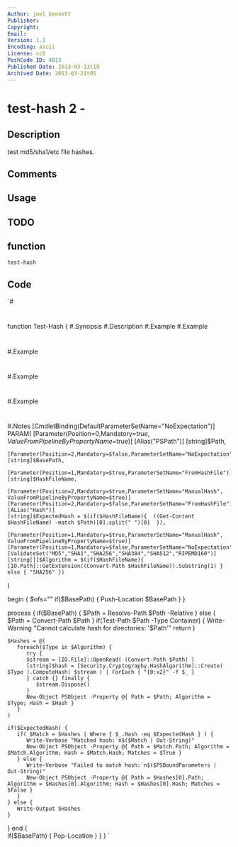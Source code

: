```yaml
---
Author: joel bennett
Publisher: 
Copyright: 
Email: 
Version: 1.1
Encoding: ascii
License: cc0
PoshCode ID: 4013
Published Date: 2013-03-13t19
Archived Date: 2013-03-21t05
---
```


# test-hash 2 - 

## Description

test md5/sha1/etc file hashes.

## Comments



## Usage



## TODO



## function

`test-hash`

## Code

`#
 #
 function Test-Hash { 
 #.Synopsis
 #.Description
 #.Example
 #.Example
 #
 #
 #.Example
 #
 #.Example
 #
 #
 #.Example
 #
 #.Notes
 [CmdletBinding(DefaultParameterSetName="NoExpectation")]
 PARAM(
    [Parameter(Position=0,Mandatory=$true, ValueFromPipelineByPropertyName=$true)]
    [Alias("PSPath")]
    [string]$Path,
    
    [Parameter(Position=2,Mandatory=$false,ParameterSetName="NoExpectation")]
    [string]$BasePath,
    
    [Parameter(Position=1,Mandatory=$true,ParameterSetName="FromHashFile")]
    [string]$HashFileName,
    
    [Parameter(Position=2,Mandatory=$true,ParameterSetName="ManualHash", ValueFromPipelineByPropertyName=$true)]
    [Parameter(Position=2,Mandatory=$false,ParameterSetName="FromHashFile")]
    [ALias("Hash")]
    [string]$ExpectedHash = $(if($HashFileName){  ((Get-Content $HashFileName) -match $Path)[0].split(" ")[0]  }),
    
    [Parameter(Position=1,Mandatory=$true,ParameterSetName="ManualHash", ValueFromPipelineByPropertyName=$true)]
    [Parameter(Position=1,Mandatory=$false,ParameterSetName="NoExpectation")]
    [ValidateSet("MD5","SHA1","SHA256","SHA384","SHA512","RIPEMD160")]
    [string[]]$Algorithm = $(if($HashFileName){ [IO.Path]::GetExtension((Convert-Path $HashFileName)).Substring(1) } else { "SHA256" })
 )
 
 begin {
    $ofs=""
    if($BasePath) {
       Push-Location $BasePath
    }
 }  
 
 process {
    if($BasePath) {
       $Path = Resolve-Path $Path -Relative
    } else {
       $Path = Convert-Path $Path
    }
    if(Test-Path $Path -Type Container) {
       Write-Warning "Cannot calculate hash for directories: '$Path'"
       return
    }
 
    $Hashes = @(
       foreach($Type in $Algorithm) {
          try {
          $stream = [IO.File]::OpenRead( (Convert-Path $Path) )
          [string]$hash = [Security.Cryptography.HashAlgorithm]::Create( $Type ).ComputeHash( $stream ) | ForEach { "{0:x2}" -f $_ }
          } catch {} finally {
             $stream.Dispose()
          }
          New-Object PSObject -Property @{ Path = $Path; Algorithm = $Type; Hash = $Hash }
       }
    )
 
    if($ExpectedHash) {
       if( $Match = $Hashes | Where { $_.Hash -eq $ExpectedHash } ) {
          Write-Verbose "Matched hash:`n$($Match | Out-String)"
          New-Object PSObject -Property @{ Path = $Match.Path; Algorithm = $Match.Algorithm; Hash = $Match.Hash; Matches = $True }
       } else {
          Write-Verbose "Failed to match hash:`n$($PSBoundParameters | Out-String)"
          New-Object PSObject -Property @{ Path = $Hashes[0].Path; Algorithm = $Hashes[0].Algorithm; Hash = $Hashes[0].Hash; Matches = $False }
       }         
    } else {
       Write-Output $Hashes  
    }
 }
 end {  
    if($BasePath) {
       Pop-Location
    }
 }
 }
`

